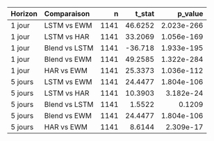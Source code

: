 | Horizon   | Comparaison   |    n |   t_stat |    p_value |
|:----------|:--------------|-----:|---------:|-----------:|
| 1 jour    | LSTM vs EWM   | 1141 |  46.6252 | 2.023e-266 |
| 1 jour    | LSTM vs HAR   | 1141 |  33.2069 | 1.056e-169 |
| 1 jour    | Blend vs LSTM | 1141 | -36.718  | 1.933e-195 |
| 1 jour    | Blend vs EWM  | 1141 |  49.2585 | 1.322e-284 |
| 1 jour    | HAR vs EWM    | 1141 |  25.3373 | 1.036e-112 |
| 5 jours   | LSTM vs EWM   | 1141 |  24.4477 | 1.804e-106 |
| 5 jours   | LSTM vs HAR   | 1141 |  10.3903 | 3.182e-24  |
| 5 jours   | Blend vs LSTM | 1141 |   1.5522 | 0.1209     |
| 5 jours   | Blend vs EWM  | 1141 |  24.4477 | 1.804e-106 |
| 5 jours   | HAR vs EWM    | 1141 |   8.6144 | 2.309e-17  |